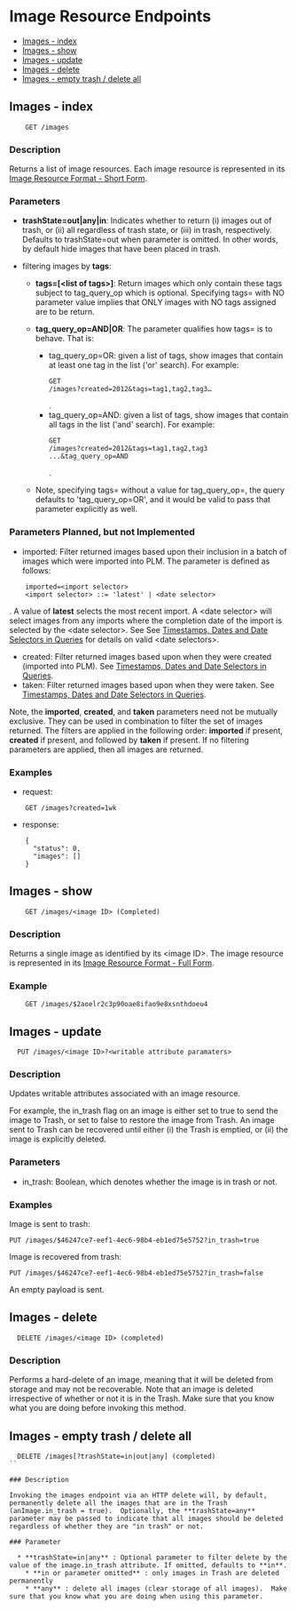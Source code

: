 # Image Resource Endpoints

  * [Images - index](#images-index)
  * [Images - show](#images-show)
  * [Images - update](#images-update)
  * [Images - delete](#images-delete)
  * [Images - empty trash / delete all](#images-trash-delete)

## <a id="images-index"></a>Images - index

```
    GET /images
```

### Description

Returns a list of image resources. Each image resource is represented in its [Image Resource Format - Short Form](../resource-formats.md#image-resource-format-short-form).

### Parameters

  * **trashState=out|any|in**: Indicates whether to return (i) images out of trash, or (ii) all regardless of trash state, or (iii) in trash, respectively.  Defaults to trashState=out when parameter is omitted.  In other words, by default hide images that have been placed in trash.
  * filtering images by **tags**:

    * **tags=[\<list of tags\>]**: Return images which only contain these tags subject to tag_query_op which is optional. Specifying tags= with NO parameter value implies that ONLY images with NO tags assigned are to be return.

    * **tag_query_op=AND|OR**: The parameter qualifies how tags= is to behave. That is:

      * tag_query_op=OR: given a list of tags, show images that contain at least one tag in the list ('or' search). For example: <pre><code>GET /images?created=2012&tags=tag1,tag2,tag3…</code></pre>.
      * tag_query_op=AND: given a list of tags, show images that contain all tags in the list ('and' search). For example: <pre><code>GET /images?created=2012&tags=tag1,tag2,tag3 ...&tag_query_op=AND</code></pre>.

    * Note, specifying tags= without a value for tag_query_op=, the query defaults to 'tag_query_op=OR', and it would be valid to pass that parameter explicitly as well.

### Parameters Planned, but not Implemented

  * imported: Filter returned images based upon their inclusion in a batch of images which were imported into PLM. The parameter is defined as follows:

```
    imported=<import selector>
    <import selector> ::= 'latest' | <date selector>
```
. A value of **latest** selects the most recent import. A \<date selector\> will select images from any imports where the completion date of the import is selected by the \<date selector\>. See See [Timestamps, Dates and Date Selectors in Queries](../api-characteristics.md#timestamps-dates-queries) for details on valid \<date selectors\>.
  * created: Filter returned images based upon when they were created (imported into PLM). See [Timestamps, Dates and Date Selectors in Queries](../api-characteristics.md#timestamps-dates-queries).
  * taken: Filter returned images based upon when they were taken. See [Timestamps, Dates and Date Selectors in Queries](../api-characteristics.md#timestamps-dates-queries).

Note, the **imported**, **created**, and **taken** parameters need not be mutually exclusive. They can be used in combination to filter the set of images returned. The filters are applied in the following order: **imported** if present, **created** if present, and followed by **taken** if present. If no filtering parameters are applied, then all images are returned.

### Examples

  * request:

```
    GET /images?created=1wk
```
  * response:

```
    {
      "status": 0,
      "images": []
    }
```

## <a id="images-show"></a>Images - show

```
    GET /images/<image ID> (Completed)
```

### Description

Returns a single image as identified by its \<image ID\>. The image resource is represented in its [Image Resource Format - Full Form](./resource-formats.md#image-resource-format-full-form).

### Example

```
    GET /images/$2aoelr2c3p90oae8ifao9e8xsnthdoeu4
```

## <a id="images-update"></a>Images - update

```
  PUT /images/<image ID>?<writable attribute paramaters>
```

### Description

Updates writable attributes associated with an image resource. 

For example, the in_trash flag on an image is either set to true to send the image to Trash, or set to false to restore the image from Trash. An image sent to Trash can be recovered until either (i) the Trash is emptied, or (ii) the image is explicitly deleted.

### Parameters

  * in_trash: Boolean, which denotes whether the image is in trash or not.

### Examples

Image is sent to trash:

```
PUT /images/$46247ce7-eef1-4ec6-98b4-eb1ed75e5752?in_trash=true
```

Image is recovered from trash:

```
PUT /images/$46247ce7-eef1-4ec6-98b4-eb1ed75e5752?in_trash=false
```

An empty payload is sent.

## <a id="images-delete"></a>Images - delete

```
  DELETE /images/<image ID> (completed)
```

### Description

Performs a hard-delete of an image, meaning that it will be deleted from storage and may not be recoverable.  Note that an image is deleted irrespective of whether or not it is in the Trash.  Make sure that you know what you are doing before invoking this method.

## <a id="images-trash-delete"></a>Images - empty trash / delete all

```
  DELETE /images[?trashState=in|out|any] (completed)
``

### Description

Invoking the images endpoint via an HTTP delete will, by default, permanently delete all the images that are in the Trash (anImage.in_trash = true).  Optionally, the **trashState=any** parameter may be passed to indicate that all images should be deleted regardless of whether they are "in trash" or not.

### Parameter

  * **trashState=in|any** : Optional parameter to filter delete by the value of the image.in_trash attribute. If omitted, defaults to **in**.   
    * **in or parameter omitted** : only images in Trash are deleted permanently
    * **any** : delete all images (clear storage of all images).  Make sure that you know what you are doing when using this parameter.